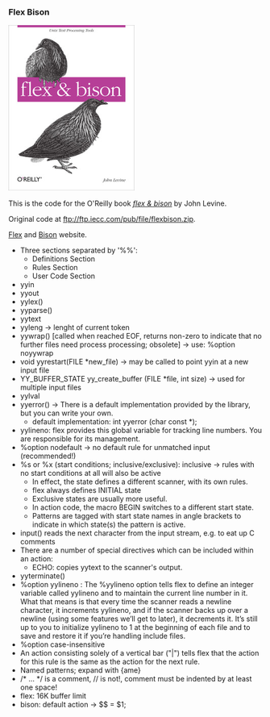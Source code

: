 ### Flex Bison

![flex-bison](learning.oreilly.jpg)

This is the code for the O'Reilly book [*flex & bison*](https://www.oreilly.com/library/view/flex-bison/9780596805418/) by John Levine.

Original code at ftp://ftp.iecc.com/pub/file/flexbison.zip.

[Flex](https://github.com/westes/flex) and [Bison](https://www.gnu.org/software/bison/) website.

- Three sections separated by '%%':
  - Definitions Section
  - Rules Section
  - User Code Section
- yyin
- yyout
- yylex()
- yyparse()
- yytext
- yyleng → lenght of current token
- yywrap() [called when reached EOF, returns non-zero to indicate that no further files need process processing; obsolete] → use: %option noyywrap
- void yyrestart(FILE *new_file) → may be called to point yyin at a new input file
- YY_BUFFER_STATE yy_create_buffer (FILE *file, int size) → used for multiple input files
- yylval
- yyerror() → There is a default implementation provided by the library, but you can write your own.
  - default implementation: int yyerror (char const *);
- yylineno: flex provides this global variable for tracking line numbers. You are responsible for its management.
- %option nodefault → no default rule for unmatched input (recommended!)
- %s or %x (start conditions; inclusive/exclusive): inclusive → rules with no start conditions at all will also be active
  - In effect, the state defines a different scanner, with its own rules.
  - flex always defines INITIAL state
  - Exclusive states are usually more useful.
  - In action code, the macro BEGIN switches to a different start state.
  - Patterns are tagged with start state names in angle brackets to indicate in which state(s) the pattern is active.
- input() reads the next character from the input stream, e.g. to eat up C comments
- There are a number of special directives which can be included within an action:
  - ECHO: copies yytext to the scanner's output.
- yyterminate()
- %option yylineno :
    The %yylineno option tells flex to define an integer variable called yylineno and to
    maintain the current line number in it. What that means is that every time the scanner
    reads a newline character, it increments yylineno, and if the scanner backs up over a
    newline (using some features we’ll get to later), it decrements it. It’s still up to you to
    initialize yylineno to 1 at the beginning of each file and to save and restore it if you’re
    handling include files.
- %option case-insensitive
- An action consisting solely of a vertical bar ("|") tells flex that the action for this rule is the same as the action for the next rule.
- Named patterns; expand with {ame}
- /* ... */ is a comment, // is not!, comment must be indented by at least one space!
- flex: 16K buffer limit
- bison: default action → $$ = $1;
